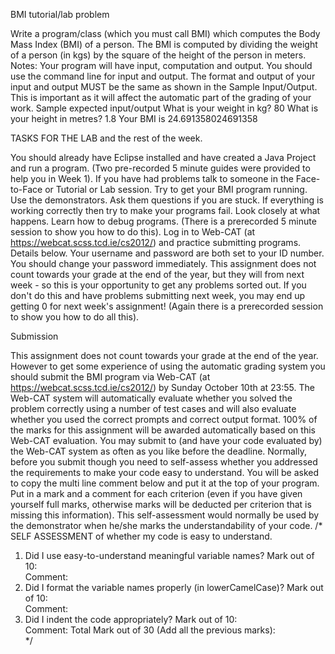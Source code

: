 BMI tutorial/lab problem

Write a program/class (which you must call BMI) which computes the Body Mass Index (BMI) of a person.  The BMI is computed by dividing the weight of a person (in kgs) by the square of the height of the person in meters.
Notes:
Your program will have input, computation and output.
You should use the command line for input and output.
The format and output of your input and output MUST be the same as shown in the Sample Input/Output.  This is important as it will affect the automatic part of the grading of your work.
Sample expected input/output
What is your weight in kg? 80
What is your height in metres? 1.8
Your BMI is 24.691358024691358

TASKS FOR THE LAB and the rest of the week.

You should already have Eclipse installed and have created a Java Project and run a program.  (Two pre-recorded 5 minute guides were provided to help you in Week 1).  If you have had problems talk to someone in the Face-to-Face or Tutorial or Lab session.
Try to get your BMI program running.  Use the demonstrators.  Ask them questions if you are stuck.
If everything is working correctly then try to make your programs fail.  Look closely at what happens.  Learn how to debug programs.  (There is a prerecorded 5 minute session to show you how to do this).
Log in to Web-CAT (at https://webcat.scss.tcd.ie/cs2012/) and practice submitting programs.  Details below.   Your username and password are both set to your ID number.  You should change your password immediately.  This assignment does not count towards your grade at the end of the year, but they will from next week - so this is your opportunity to get any problems sorted out.  If you don't do this and have problems submitting next week, you may end up getting 0 for next week's assignment!  (Again there is a prerecorded session to show you how to do all this).

Submission

This assignment does not count towards your grade at the end of the year.  However to get some experience of using the automatic grading system you should submit the BMI program via Web-CAT (at https://webcat.scss.tcd.ie/cs2012/) by Sunday October 10th at 23:55.  The Web-CAT system will automatically evaluate whether you solved the problem correctly using a number of test cases and will also evaluate whether you used the correct prompts and correct output format.  100% of the marks for this assignment will be awarded automatically based on this Web-CAT evaluation.  You may submit to (and have your code evaluated by) the Web-CAT system as often as you like before the deadline.
Normally, before you submit though you need to self-assess whether you addressed the requirements to make your code easy to understand.  You will be asked to copy the multi line comment below and put it at the top of your program.  Put in a mark and a comment for each criterion (even if you have given yourself full marks, otherwise marks will be deducted per criterion that is missing this information).  This self-assessment would normally be used by the demonstrator when he/she marks the understandability of your code.
/*  SELF ASSESSMENT of whether my code is easy to understand.

   1. Did I use easy-to-understand meaningful variable names?
       Mark out of 10:   
       Comment: 
   3. Did I format the variable names properly (in lowerCamelCase)?
       Mark out of 10:   
       Comment: 
   5. Did I indent the code appropriately?
       Mark out of 10:   
       Comment: 
     Total Mark out of  30 (Add all the previous marks):  
*/
